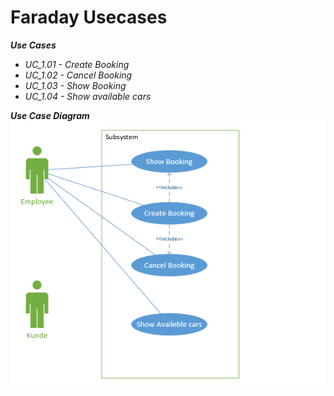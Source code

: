 # Faraday Usecases

**_Use Cases_**
* *UC_1.01 - Create Booking*
* *UC_1.02 - Cancel Booking*
* *UC_1.03 - Show Booking*
* *UC_1.04 - Show available cars*

**_Use Case Diagram_**  
![use case diagram](https://github.com/knockers-2019/Faraday/blob/master/Documents/Use%20Cases/usecase%20diagram.png)





